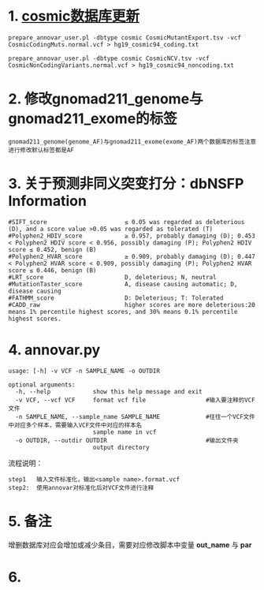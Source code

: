 # 1. [cosmic数据库更新](https://annovar.openbioinformatics.org/en/latest/user-guide/filter/)

    prepare_annovar_user.pl -dbtype cosmic CosmicMutantExport.tsv -vcf CosmicCodingMuts.normal.vcf > hg19_cosmic94_coding.txt

    prepare_annovar_user.pl -dbtype cosmic CosmicNCV.tsv -vcf CosmicNonCodingVariants.normal.vcf > hg19_cosmic94_noncoding.txt

# 2. 修改gnomad211_genome与gnomad211_exome的标签

    gnomad211_genome(genome_AF)与gnomad211_exome(exome_AF)两个数据库的标签注意进行修改默认标签都是AF

# 3. 关于预测非同义突变打分：dbNSFP Information

    #SIFT_score                      ≤ 0.05 was regarded as deleterious (D), and a score value >0.05 was regarded as tolerated (T)
    #Polyphen2_HDIV_score            ≥ 0.957, probably damaging (D); 0.453 < Polyphen2 HDIV score < 0.956, possibly damaging (P); Polyphen2 HDIV score ≤ 0.452, benign (B)
    #Polyphen2_HVAR_score            ≥ 0.909, probably damaging (D); 0.447 < Polyphen2 HVAR score < 0.909, possibly damaging (P); Polyphen2 HVAR score ≤ 0.446, benign (B)
    #LRT_score                       D, deleterious; N, neutral
    #MutationTaster_score            A, disease causing automatic; D, disease causing
    #FATHMM_score                    D: Deleterious; T: Tolerated
    #CADD_raw                        higher scores are more deleterious:20 means 1% percentile highest scores, and 30% means 0.1% percentile highest scores.

# 4. annovar.py

    usage: [-h] -v VCF -n SAMPLE_NAME -o OUTDIR
    
    optional arguments:
      -h, --help            show this help message and exit
      -v VCF, --vcf VCF     format vcf file                 #输入要注释的VCF文件
      -n SAMPLE_NAME, --sample_name SAMPLE_NAME             #往往一个VCF文件中对应多个样本，需要输入VCF文件中对应的样本名
                            sample name in vcf              
      -o OUTDIR, --outdir OUTDIR                            #输出文件夹
                            output directory
    
流程说明：

    step1   输入文件标准化，输出<sample name>.format.vcf
    step2:  使用annovar对标准化后对VCF文件进行注释

# 5. 备注

增删数据库对应会增加或减少条目，需要对应修改脚本中变量 **out_name**    与   **par**

# 6. 



